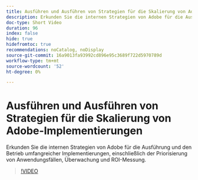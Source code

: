 ```yaml
---
title: Ausführen und Ausführen von Strategien für die Skalierung von Adobe-Implementierungen
description: Erkunden Sie die internen Strategien von Adobe für die Ausführung und den Betrieb umfangreicher Implementierungen, einschließlich der Priorisierung von Anwendungsfällen, Überwachung und ROI-Messung.
doc-type: Short Video
duration: 96
index: false
hide: true
hidefromtoc: true
recommendations: noCatalog, noDisplay
source-git-commit: 16a9013fa93992cd896e95c3689f722d5970789d
workflow-type: tm+mt
source-wordcount: '52'
ht-degree: 0%

---
```



# Ausführen und Ausführen von Strategien für die Skalierung von Adobe-Implementierungen

Erkunden Sie die internen Strategien von Adobe für die Ausführung und den Betrieb umfangreicher Implementierungen, einschließlich der Priorisierung von Anwendungsfällen, Überwachung und ROI-Messung.

<!-- 62_S655_3442541_95_run-and-operate-strategies-for-scaling-adobe-implementations -->
>[!VIDEO](https://video.tv.adobe.com/v/3458338/?learn=on&enablevpops=true)
